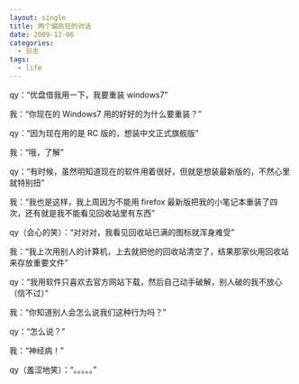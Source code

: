 ```yaml
---
layout: single
title: 两个偏执狂的对话
date: 2009-12-06
categories:
  - 日志
tags:
  - life
---
```


qy：“优盘借我用一下，我要重装 windows7”

我：“你现在的 Windows7 用的好好的为什么要重装？”

qy：“因为现在用的是 RC 版的，想装中文正式旗舰版”

我：“哦，了解”

qy：“有时候，虽然明知道现在的软件用着很好，但就是想装最新版的，不然心里就特别扭”

我：“我也是这样，我上周因为不能用 firefox 最新版把我的小笔记本重装了四次，还有就是我不能看见回收站里有东西”

qy（会心的笑）：“对对对，我看见回收站已满的图标就浑身难受”

我：“我上次用别人的计算机，上去就把他的回收站清空了，结果那家伙用回收站来存放重要文件”

qy：“我用软件只喜欢去官方网站下载，然后自己动手破解，别人破的我不放心（信不过）”

我：“你知道别人会怎么说我们这种行为吗？”

qy：“怎么说？”

我：“神经病！”

qy（羞涩地笑）：“。。。。。”
